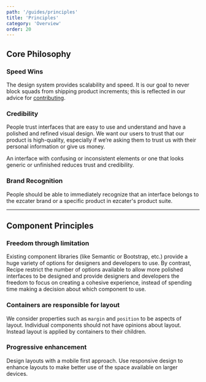 ```yaml
---
path: '/guides/principles'
title: 'Principles'
category: 'Overview'
order: 20
---
```


## Core Philosophy

### Speed Wins

The design system provides scalability and speed. It is our goal to never block squads from shipping product increments; this is reflected in our advice for [contributing](/guides/contributing#choosing-the-right-component).

### Credibility

People trust interfaces that are easy to use and understand and have a polished and refined visual design. We want our users to trust that our product is high-quality, especially if we’re asking them to trust us with their personal information or give us money.

An interface with confusing or inconsistent elements or one that looks generic or unfinished reduces trust and credibility.

### Brand Recognition

People should be able to immediately recognize that an interface belongs to the ezcater brand or a specific product in ezcater's product suite.

---

## Component Principles

### Freedom through limitation

Existing component libraries (like Semantic or Bootstrap, etc.) provide a huge variety of options for designers and developers to use. By contrast, Recipe restrict the number of options available to allow more polished interfaces to be designed and provide designers and developers the freedom to focus on creating a cohesive experience, instead of spending time making a decision about which component to use.

### Containers are responsible for layout

We consider properties such as `margin` and `position` to be aspects of layout. Individual components should not have opinions about layout. Instead layout is applied by containers to their children.

### Progressive enhancement

Design layouts with a mobile first approach. Use responsive design to enhance layouts to make better use of the space available on larger devices.
